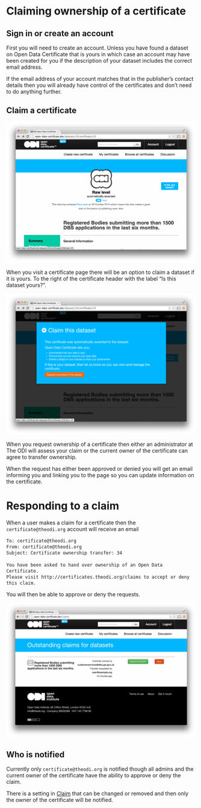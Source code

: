 Claiming ownership of a certificate
===================================

Sign in or create an account
----------------------------

First you will need to create an account. Unless you have found a dataset on
Open Data Certificate that is yours in which case an account may have been
created for you if the description of your dataset includes the correct email
address.

If the email address of your account matches that in the publisher’s contact
details then you will already have control of the certificates and don’t need
to do anything further.

Claim a certificate
-------------------

![Certificate view][image_certificate]

When you visit a certificate page there will be an option to claim a dataset if
it is yours. To the right of the certificate header with the label “Is this
dataset yours?”.

![Claim certificate popup][image_popup]

When you request ownership of a certificate then either an administrator at The
ODI will assess your claim or the current owner of the certificate can agree to
transfer ownership.

When the request has either been approved or denied you will get an email
informing you and linking you to the page so you can update information on the
certificate.


Responding to a claim
=====================

When a user makes a claim for a certificate then the `certificate@theodi.org` account will receive an email

    To: certificate@theodi.org
    From: certificate@theodi.org
    Subject: Certificate ownership transfer: 34

    You have been asked to hand over ownership of an Open Data Certificate.
    Please visit http://certificates.theodi.org/claims to accept or deny this claim.

You will then be able to approve or deny the requests.

![Claims index view][image_claims]

Who is notified
---------------

Currently only `certificate@theodi.org` is notified though all admins and the
current owner of the certificate have the ability to approve or deny the claim.

There is a setting in [Claim][admin_override] that can be changed or removed
and then only the owner of the certificate will be notified.

[admin_override]: https://github.com/theodi/open-data-certificate/blob/master/app/models/claim.rb#L4
[image_certificate]: images/claiming/certificate.png
[image_popup]: images/claiming/popup.png
[image_claims]: images/claiming/claims.png
